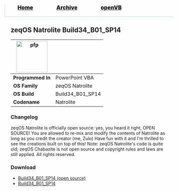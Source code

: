 <blockquote style="background: #0000;border-bottom: 1px solid #B2D2E1;height: 30px;margin: 0 -20px 20px;padding: 0px 20px 9px 40px;">
  <p style=""><a href="https://pptos-org.github.io/pptos/" style="font-size: 17px;font-weight: 900;font-style: normal;text-shadow: rgba(255,255,255,0.9) 0 1px 0;">Home</a>&nbsp;&nbsp;&nbsp;&nbsp;&nbsp;&nbsp;&nbsp;&nbsp;&nbsp;&nbsp;&nbsp;&nbsp;&nbsp;&nbsp;&nbsp;&nbsp;&nbsp;&nbsp;
    <a href="https://pptos-org.github.io/pptos/archive/" style="font-size: 17px;font-weight: 900;font-style: normal;text-shadow: rgba(255,255,255,0.9) 0 1px 0;">Archive</a>&nbsp;&nbsp;&nbsp;&nbsp;&nbsp;&nbsp;&nbsp;&nbsp;&nbsp;&nbsp;&nbsp;&nbsp;&nbsp;&nbsp;&nbsp;&nbsp;&nbsp;&nbsp;
    <a href="https://pptos-org.github.io/openvb/" style="font-size: 17px;font-weight: 900;font-style: normal;text-shadow: rgba(255,255,255,0.9) 0 1px 0;">openVB</a>
  </p>
</blockquote>

## zeqOS Natrolite Build34_B01_SP14

| <a href="https://user-images.githubusercontent.com/58103738/188909046-d483da04-6000-4c94-a2ef-c90c10d7d0df.png"><img height="100" alt="pfp" src="https://user-images.githubusercontent.com/58103738/188909046-d483da04-6000-4c94-a2ef-c90c10d7d0df.png" /></a>| |
| ------------------------- | ----------------------------- |
| **Programmed In**         | PowerPoint VBA                |
| **OS Family**             | zeqOS Natrolite               |
| **OS Build**              | Build34_B01_SP14              |
| **Codename**              | Natrolite                     |

### Changelog

zeqOS Natrolite is officially open source: yes, you heard it right, OPEN SOURCE!
You are allowed to re-mix and modify the contents of Natrolite as long as you credit the creator (me, Zulo)
Have fun with it and I'm thrilled to see the creations built on top of this!
Note: zeqOS Natrolite's code is quite old; zeqOS Chabazite is not open source and copyright rules and laws are still applied. All rights reserved.

### Download

  - [Build34_B01_SP14 (open source)](https://github.com/pptos-org/pptos/raw/gh-pages/files/Zeq_OS/Build34_B01_SP14%20(open%20source).pptm)
  - [Build34_B01_SP14](https://github.com/pptos-org/pptos/raw/gh-pages/files/Zeq_OS/Build34_B01_SP14.pptm)

<body style="background-image: url(https://raw.githubusercontent.com/hexa-one/pptos-wiki/gh-pages/assets/background/background.png);background-repeat: no-repeat;background-attachment: fixed;background-size: cover;">
